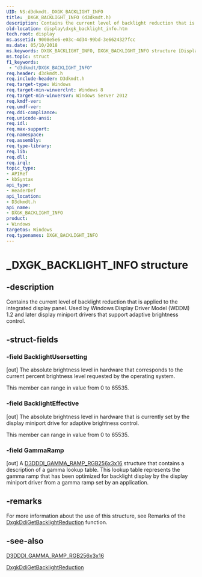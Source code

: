 ```yaml
---
UID: NS:d3dkmdt._DXGK_BACKLIGHT_INFO
title: _DXGK_BACKLIGHT_INFO (d3dkmdt.h)
description: Contains the current level of backlight reduction that is applied to the integrated display panel. Used by Windows Display Driver Model (WDDM) 1.2 and later display miniport drivers that support adaptive brightness control.
old-location: display\dxgk_backlight_info.htm
tech.root: display
ms.assetid: 9008e5e6-e03c-4d34-99bd-3e6624327fcc
ms.date: 05/10/2018
ms.keywords: DXGK_BACKLIGHT_INFO, DXGK_BACKLIGHT_INFO structure [Display Devices], _DXGK_BACKLIGHT_INFO, d3dkmdt/DXGK_BACKLIGHT_INFO, display.dxgk_backlight_info
ms.topic: struct
f1_keywords:
 - "d3dkmdt/DXGK_BACKLIGHT_INFO"
req.header: d3dkmdt.h
req.include-header: D3dkmdt.h
req.target-type: Windows
req.target-min-winverclnt: Windows 8
req.target-min-winversvr: Windows Server 2012
req.kmdf-ver: 
req.umdf-ver: 
req.ddi-compliance: 
req.unicode-ansi: 
req.idl: 
req.max-support: 
req.namespace: 
req.assembly: 
req.type-library: 
req.lib: 
req.dll: 
req.irql: 
topic_type:
- APIRef
- kbSyntax
api_type:
- HeaderDef
api_location:
- D3dkmdt.h
api_name:
- DXGK_BACKLIGHT_INFO
product:
- Windows
targetos: Windows
req.typenames: DXGK_BACKLIGHT_INFO
---
```


# _DXGK_BACKLIGHT_INFO structure


## -description


Contains the current level of backlight reduction that is applied to the integrated display panel. Used by Windows Display Driver Model (WDDM) 1.2 and later display miniport drivers that support adaptive brightness control.


## -struct-fields




### -field BacklightUsersetting

[out] The absolute brightness level in hardware that corresponds to the current percent brightness level requested by the operating system.

This member can range in value from 0 to 65535.


### -field BacklightEffective

[out] The absolute brightness level in hardware that is currently set by the display miniport drive for adaptive brightness control.

This member can range in value from 0 to 65535.


### -field GammaRamp

[out] A <a href="https://docs.microsoft.com/windows-hardware/drivers/ddi/d3dukmdt/ns-d3dukmdt-_d3dddi_gamma_ramp_rgb256x3x16">D3DDDI_GAMMA_RAMP_RGB256x3x16</a> structure that contains a description of a gamma lookup table.
This lookup table represents the gamma ramp that has been optimized for backlight display by the display miniport driver from a gamma ramp set by an application.


## -remarks



For more information about the use of this structure, see Remarks of the <a href="https://docs.microsoft.com/windows-hardware/drivers/ddi/dispmprt/nc-dispmprt-dxgk_brightness_get_backlight_reduction">DxgkDdiGetBacklightReduction</a> function.




## -see-also




<a href="https://docs.microsoft.com/windows-hardware/drivers/ddi/d3dukmdt/ns-d3dukmdt-_d3dddi_gamma_ramp_rgb256x3x16">D3DDDI_GAMMA_RAMP_RGB256x3x16</a>



<a href="https://docs.microsoft.com/windows-hardware/drivers/ddi/dispmprt/nc-dispmprt-dxgk_brightness_get_backlight_reduction">DxgkDdiGetBacklightReduction</a>
 

 

